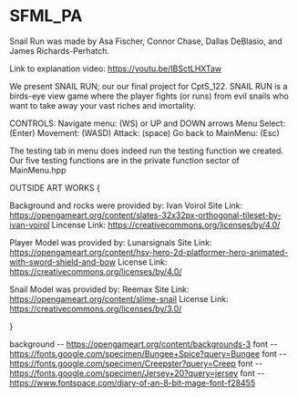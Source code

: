 # SFML_PA

Snail Run was made by Asa Fischer, Connor Chase, Dallas DeBlasio, and James Richards-Perhatch. 

Link to explanation video: https://youtu.be/IBSctLHXTaw

We present SNAIL RUN; our our final project for CptS_122. 
SNAIL RUN is a birds-eye view game where the player fights (or runs) from evil snails who want to take away your vast riches and imortality.

CONTROLS: 
Navigate menu: (WS) or UP and DOWN arrows
Menu Select: (Enter)
Movement: (WASD) 
Attack: (space)
Go back to MainMenu: (Esc)

The testing tab in menu does indeed run the testing function we created.
Our five testing functions are in the private function sector of MainMenu.hpp

OUTSIDE ART WORKS
{

Background and rocks were provided by:
Ivan Voirol
Site Link: https://opengameart.org/content/slates-32x32px-orthogonal-tileset-by-ivan-voirol
Lincense Link: https://creativecommons.org/licenses/by/4.0/

Player Model was provided by:
Lunarsignals
Site Link: https://opengameart.org/content/hsv-hero-2d-platformer-hero-animated-with-sword-shield-and-bow
License Link: https://creativecommons.org/licenses/by/4.0/

Snail Model was provided by:
Reemax
Site Link: https://opengameart.org/content/slime-snail
License Link: https://creativecommons.org/licenses/by/3.0/

}


background -- https://opengameart.org/content/backgrounds-3
font -- https://fonts.google.com/specimen/Bungee+Spice?query=Bungee
font -- https://fonts.google.com/specimen/Creepster?query=Creep
font -- https://fonts.google.com/specimen/Jersey+20?query=jersey
font -- https://www.fontspace.com/diary-of-an-8-bit-mage-font-f28455

